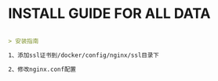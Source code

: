 # INSTALL GUIDE FOR ALL DATA

```markdown

> 安装指南

1、添加ssl证书到/docker/config/nginx/ssl目录下

2、修改nginx.conf配置
```
